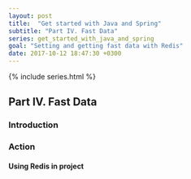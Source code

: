 ```yaml
---
layout: post
title:  "Get started with Java and Spring"
subtitle: "Part IV. Fast Data"
series: get_started_with_java_and_spring
goal: "Setting and getting fast data with Redis"
date: 2017-10-12 18:47:30 +0300
---
```

{% include series.html %}

## Part IV. Fast Data
### Introduction

### Action
#### Using Redis in project
